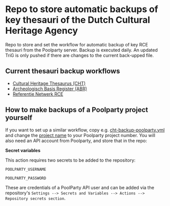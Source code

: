 # Repo to store automatic backups of key thesauri of the Dutch Cultural Heritage Agency

Repo to store and set the workflow for automatic backup of key RCE thesauri from the Poolparty server. Backup is executed daily. An updated TriG is only pushed if there are changes to the current back-upped file. 

## Current thesauri backup workflows
- [Cultural Heritage Thesaurus (CHT)](https://data.cultureelerfgoed.nl/term/id/cht.html)
- [Archeologisch Basis Register (ABR)](https://data.cultureelerfgoed.nl/term/id/abr.html) 
- [Referentie Netwerk RCE](https://data.cultureelerfgoed.nl/term/id/rn.html) 

## How to make backups of a Poolparty project yourself
If you want to set up a similar workflow, copy e.g. [cht-backup-poolparty.yml](.github/workflows/cht-backup-poolparty.yml) and change the [project name](https://github.com/cultureelerfgoed/auto-cht-backup/blob/bc7617cd855041cc21cf758ceef087c750b2c556/.github/workflows/cht-backup-poolparty.yml#L5) to your Poolparty project number. You will also need an API account from Poolparty, and store that in the repo:

**Secret variables**

This action requires two secrets to be added to the repository:

`POOLPARTY_USERNAME`

`POOLPARTY_PASSWORD`

These are credentials of a PoolParty API user and can be added via the repository's `Settings --> Secrets and Variables --> Actions --> Repository secrets section`.
